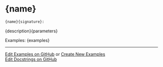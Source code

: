 # <a id="{id}">{name}</a>

```python
{name}{signature}: 
```
{description}{parameters}

Examples: 
{examples}

___

[Edit Examples on GitHub](https://github.com/McCoyGroup/References/edit/gh-pages/Documentation/examples/{url}) or 
[Create New Examples](https://github.com/McCoyGroup/References/new/gh-pages/?filename=Documentation/examples/{url}) <br/>
[Edit Docstrings on GitHub](https://github.com/McCoyGroup/{package_name}/edit/master/{file_url}?message=Update%20Docs)